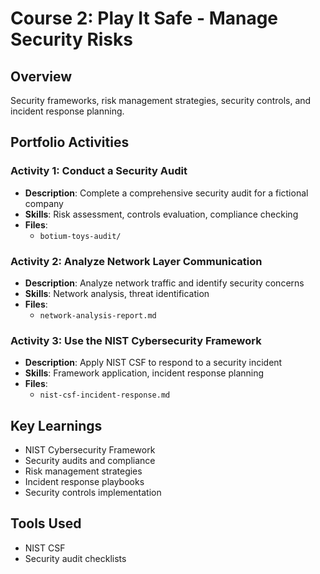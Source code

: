# Course 2: Play It Safe - Manage Security Risks

## Overview
Security frameworks, risk management strategies, security controls, and incident response planning.

## Portfolio Activities

### Activity 1: Conduct a Security Audit
- **Description**: Complete a comprehensive security audit for a fictional company
- **Skills**: Risk assessment, controls evaluation, compliance checking
- **Files**:
  - `botium-toys-audit/`

### Activity 2: Analyze Network Layer Communication
- **Description**: Analyze network traffic and identify security concerns
- **Skills**: Network analysis, threat identification
- **Files**:
  - `network-analysis-report.md`

### Activity 3: Use the NIST Cybersecurity Framework
- **Description**: Apply NIST CSF to respond to a security incident
- **Skills**: Framework application, incident response planning
- **Files**:
  - `nist-csf-incident-response.md`

## Key Learnings
- NIST Cybersecurity Framework
- Security audits and compliance
- Risk management strategies
- Incident response playbooks
- Security controls implementation

## Tools Used
- NIST CSF
- Security audit checklists
